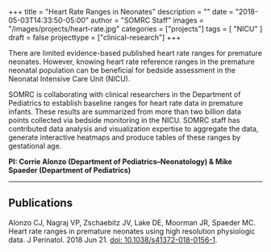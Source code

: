 +++
title = "Heart Rate Ranges in Neonates"
description = ""
date = "2018-05-03T14:33:50-05:00"
author = "SOMRC Staff"
images = "/images/projects/heart-rate.jpg"
categories = ["projects"]
tags = [
    "NICU"
]
draft = false
projecttype = ["clinical-research"]
+++

There are limited evidence-based published heart rate ranges for premature neonates. However, knowing heart rate reference ranges in the premature neonatal population can be beneficial for bedside assessment in the Neonatal Intensive Care Unit (NICU).

SOMRC is collaborating with clinical researchers in the Department of Pediatrics to establish baseline ranges for heart rate data in premature infants. These results are summarized from more than two billion data points collected via bedside monitoring in the NICU. SOMRC staff has contributed data analysis and visualization expertise to aggregate the data, generate interactive heatmaps and produce tables of these ranges by gestational age.


**PI: Corrie Alonzo (Department of Pediatrics–Neonatology) & Mike Spaeder (Department of Pediatrics)**

---
## Publications

Alonzo CJ, Nagraj VP, Zschaebitz JV, Lake DE, Moorman JR, Spaeder MC. Heart
rate ranges in premature neonates using high resolution physiologic data. J
Perinatol. 2018 Jun 21. [doi: 10.1038/s41372-018-0156-1](https://doi.org/10.1038/s41372-018-0156-1).